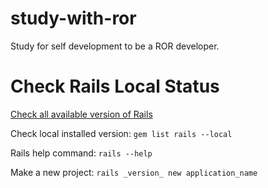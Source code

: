 # study-with-ror
Study for self development to be a ROR developer.

# Check Rails Local Status

[Check all available version of Rails](https://rubygems.org/gems/rails/versions)

Check local installed version: `gem list rails --local`

Rails help command: `rails --help`

Make a new project: `rails _version_ new application_name`
